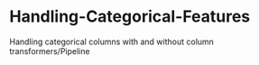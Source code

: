 # Handling-Categorical-Features
Handling categorical columns with and without column transformers/Pipeline
